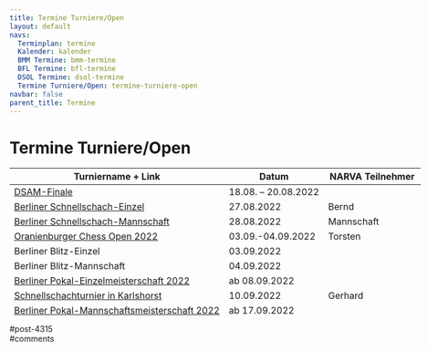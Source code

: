 ```yaml
---
title: Termine Turniere/Open 
layout: default
navs:
  Terminplan: termine
  Kalender: kalender
  BMM Termine: bmm-termine
  BFL Termine: bfl-termine
  DSOL Termine: dsol-termine
  Termine Turniere/Open: termine-turniere-open
navbar: false
parent_title: Termine
---
```

<div class="post-4315 page type-page status-publish hentry" id="post-4315">
<h1 class="entry-title">Termine Turniere/Open</h1>
<div class="entry-content">
<table class="clean swiss footable" style="height: 258px; width: 790px;">
<thead>
<tr style="height: 18px;">
<th style="width: 332px; height: 18px;">Turniername + Link</th>
<th style="width: 158px; height: 18px;">Datum</th>
<th nowrap="nowrap" style="width: 154px; height: 18px;">NARVA Teilnehmer</th>
</tr>
</thead>
<tbody>
<tr style="height: 24px;">
<td nowrap="nowrap" style="width: 332px; height: 24px;"><a href="https://www.dsam-cup.de/" rel="noopener" target="_blank">DSAM-Finale</a></td>
<td nowrap="nowrap" style="width: 158px; height: 24px;">18.08. – 20.08.2022</td>
<td style="width: 154px; height: 24px;"></td>
</tr>
<tr style="height: 24px;">
<td nowrap="nowrap" style="width: 332px; height: 24px;"><a href="https://www.berlinerschachverband.de/entry/ausschreibungen-schnellschachmeisterschaften.html" rel="noopener" target="_blank">Berliner Schnellschach-Einzel</a></td>
<td nowrap="nowrap" style="width: 158px; height: 24px;">27.08.2022</td>
<td style="width: 154px; height: 24px;">Bernd</td>
</tr>
<tr style="height: 24px;">
<td nowrap="nowrap" style="width: 332px; height: 24px;"><a href="https://www.berlinerschachverband.de/entry/ausschreibungen-schnellschachmeisterschaften.html" rel="noopener" target="_blank">Berliner Schnellschach-Mannschaft</a></td>
<td nowrap="nowrap" style="width: 158px; height: 24px;">28.08.2022</td>
<td style="width: 154px; height: 24px;">Mannschaft</td>
</tr>
<tr style="height: 24px;">
<td nowrap="nowrap" style="width: 332px; height: 24px;"><a href="https://www.schachclub-oranienburg.de/wordpress/2022/07/oranienburger-chess-open-2022/" rel="noopener" target="_blank">Oranienburger Chess Open 2022</a></td>
<td nowrap="nowrap" style="width: 158px; height: 24px;">03.09.-04.09.2022</td>
<td style="width: 154px; height: 24px;">Torsten</td>
</tr>
<tr style="height: 24px;">
<td nowrap="nowrap" style="width: 332px; height: 24px;">Berliner Blitz-Einzel</td>
<td nowrap="nowrap" style="width: 158px; height: 24px;">03.09.2022</td>
<td style="width: 154px; height: 24px;"></td>
</tr>
<tr style="height: 24px;">
<td nowrap="nowrap" style="width: 332px; height: 24px;">Berliner Blitz-Mannschaft</td>
<td nowrap="nowrap" style="width: 158px; height: 24px;">04.09.2022</td>
<td style="width: 154px; height: 24px;"></td>
</tr>
<tr style="height: 24px;">
<td nowrap="nowrap" style="width: 332px; height: 24px;"><a href="https://www.berlinerschachverband.de/entry/ausschreibung-pokalmeisterschaften-einzel-und-mannschaft.html" rel="noopener" target="_blank">Berliner Pokal-Einzelmeisterschaft 2022</a></td>
<td nowrap="nowrap" style="width: 158px; height: 24px;">ab 08.09.2022</td>
<td style="width: 154px; height: 24px;"></td>
</tr>
<tr style="height: 24px;">
<td nowrap="nowrap" style="width: 332px; height: 24px;"><a href="https://www.berlinerschachverband.de/entry/schachturnier-in-karlshorst-am-10-september-2022.html" rel="noopener" target="_blank">Schnellschachturnier in Karlshorst</a></td>
<td nowrap="nowrap" style="width: 158px; height: 24px;">10.09.2022</td>
<td style="width: 154px; height: 24px;">Gerhard</td>
</tr>
<tr style="height: 24px;">
<td nowrap="nowrap" style="width: 332px; height: 24px;"><a href="https://www.berlinerschachverband.de/entry/ausschreibung-pokalmeisterschaften-einzel-und-mannschaft.html" rel="noopener" target="_blank">Berliner Pokal-Mannschaftsmeisterschaft 2022</a></td>
<td nowrap="nowrap" style="width: 158px; height: 24px;">ab 17.09.2022</td>
<td style="width: 154px; height: 24px;"></td>
</tr>
<tr style="height: 24px;">
<td nowrap="nowrap" style="width: 332px; height: 24px;"><a href="http://www.ffoschach.de/240922.pdf" rel="noopener" target="_blank">Spreewaldpokal in Duben</a></td>
<td nowrap="nowrap" style="width: 158px; height: 24px;">24.09.2022</td>
<td style="width: 154px; height: 24px;">Mannschaft</td>
</tr>
</tbody>
</table>
</div><!-- .entry-content -->
</div> #post-4315 
<div id="comments">
</div> #comments 
